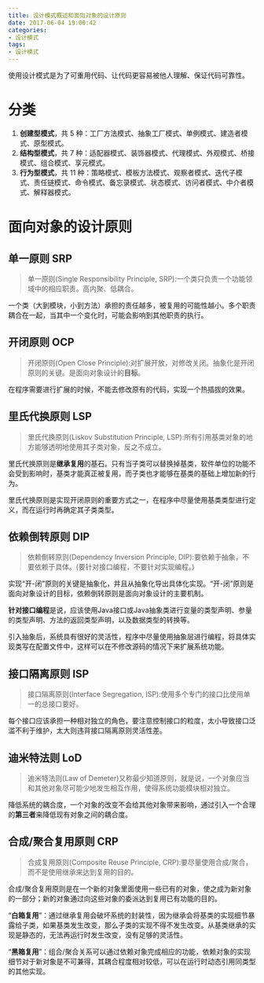 ```yaml
---
title: 设计模式概述和面向对象的设计原则
date: 2017-06-04 19:00:42
categories:
- 设计模式
tags:
- 设计模式
---
```


使用设计模式是为了可重用代码、让代码更容易被他人理解、保证代码可靠性。


# 分类
1. **创建型模式**，共 5 种：工厂方法模式、抽象工厂模式、单例模式、建造者模式、原型模式。
2. **结构型模式**，共 7 种：适配器模式、装饰器模式、代理模式、外观模式、桥接模式、组合模式、享元模式。
3. **行为型模式**，共 11 种：策略模式、模板方法模式、观察者模式、迭代子模式、责任链模式、命令模式、备忘录模式、状态模式、访问者模式、中介者模式、解释器模式。

# 面向对象的设计原则
## 单一原则 SRP
> 单一原则(Single Responsibility Principle, SRP):一个类只负责一个功能领域中的相应职责。高内聚、低耦合。

一个类（大到模块，小到方法）承担的责任越多，被复用的可能性越小。多个职责耦合在一起，当其中一个变化时，可能会影响到其他职责的执行。

## 开闭原则 OCP
> 开闭原则(Open Close Principle):对扩展开放，对修改关闭。抽象化是开闭原则的关键。是面向对象设计的**目标**。

在程序需要进行扩展的时候，不能去修改原有的代码，实现一个热插拔的效果。

## 里氏代换原则 LSP
> 里氏代换原则(Liskov Substitution Principle, LSP):所有引用基类对象的地方能够透明地使用其子类对象，反之不成立。

里氏代换原则是**继承复用**的基石。只有当子类可以替换掉基类，软件单位的功能不会受到影响时，基类才能真正被复用，而子类也才能够在基类的基础上增加新的行为。

里氏代换原则是实现开闭原则的重要方式之一，在程序中尽量使用基类类型进行定义，而在运行时再确定其子类类型。

## 依赖倒转原则 DIP
> 依赖倒转原则(Dependency Inversion Principle, DIP):要依赖于抽象，不要依赖于具体。(要针对接口编程，不要针对实现编程。)

实现“开-闭”原则的关键是抽象化，并且从抽象化导出具体化实现。“开-闭”原则是面向对象设计的目标，依赖倒转原则是面向对象设计的主要机制。

**针对接口编程**是说，应该使用Java接口或Java抽象类进行变量的类型声明、参量的类型声明、方法的返回类型声明，以及数据类型的转换等。

引入抽象后，系统具有很好的灵活性，程序中尽量使用抽象层进行编程，将具体实现类写在配置文件中，这样可以在不修改源码的情况下来扩展系统功能。

## 接口隔离原则 ISP
> 接口隔离原则(Interface Segregation, ISP):使用多个专门的接口比使用单一的总接口要好。

每个接口应该承担一种相对独立的角色，要注意控制接口的粒度，太小导致接口泛滥不利于维护，太大则违背接口隔离原则灵活性差。

## 迪米特法则 LoD
> 迪米特法则(Law of Demeter)又称最少知道原则，就是说，一个对象应当和其他对象尽可能少地发生相互作用，使得系统功能模块相对独立。

降低系统的耦合度，一个对象的改变不会给其他对象带来影响，通过引入一个合理的**第三者**来降低现有对象之间的耦合度。

## 合成/聚合复用原则 CRP
> 合成复用原则(Composite Reuse Principle, CRP):要尽量使用合成/聚合，而不是使用继承来达到复用的目的。

合成/聚合复用原则是在一个新的对象里面使用一些已有的对象，使之成为新对象的一部分；新的对象通过向这些对象的委派达到复用已有功能的目的。

“**白箱复用**”：通过继承复用会破坏系统的封装性，因为继承会将基类的实现细节暴露给子类，如果基类发生改变，那么子类的实现不得不发生改变。从基类继承的实现是静态的，无法再运行时发生改变，没有足够的灵活性。

“**黑箱复用**”：组合/聚合关系可以通过依赖对象完成相应的功能，依赖对象的实现细节对于新对象是不可兼得，其耦合程度相对较低，可以在运行时动态引用同类型的其他实现。

